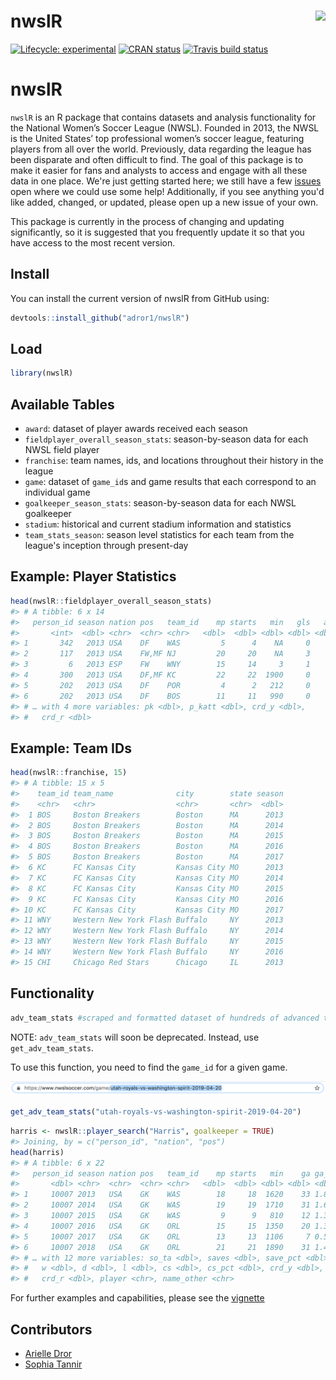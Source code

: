 
<!-- README.md is generated from README.Rmd. Please edit that file -->
nwslR <img src='man/figures/hex-nwslR.png' align="right" height="139" />
========================================================================

<!-- badges: start -->
[![Lifecycle: experimental](https://img.shields.io/badge/lifecycle-experimental-orange.svg)](https://www.tidyverse.org/lifecycle/#experimental) [![CRAN status](https://www.r-pkg.org/badges/version/nwslR)](https://CRAN.R-project.org/package=nwslR) [![Travis build status](https://travis-ci.org/adror1/nwslR.svg?branch=master)](https://travis-ci.org/adror1/nwslR) <!-- badges: end -->

nwslR
=====

`nwslR` is an R package that contains datasets and analysis functionality for the National Women’s Soccer League (NWSL). Founded in 2013, the NWSL is the United States’ top professional women’s soccer league, featuring players from all over the world. Previously, data regarding the league has been disparate and often difficult to find. The goal of this package is to make it easier for fans and analysts to access and engage with all these data in one place. We're just getting started here; we still have a few [issues](https://github.com/adror1/nwslR/issues) open where we could use some help! Additionally, if you see anything you'd like added, changed, or updated, please open up a new issue of your own.

This package is currently in the process of changing and updating significantly, so it is suggested that you frequently update it so that you have access to the most recent version.

Install
-------

You can install the current version of nwslR from GitHub using:

``` r
devtools::install_github("adror1/nwslR")
```

Load
----

``` r
library(nwslR)
```

Available Tables
----------------

-   `award`: dataset of player awards received each season
-   `fieldplayer_overall_season_stats`: season-by-season data for each NWSL field player
-   `franchise`: team names, ids, and locations throughout their history in the league
-   `game`: dataset of `game_id`s and game results that each correspond to an individual game
-   `goalkeeper_season_stats`: season-by-season data for each NWSL goalkeeper
-   `stadium`: historical and current stadium information and statistics
-   `team_stats_season`: season level statistics for each team from the league's inception through present-day

Example: Player Statistics
--------------------------

``` r
head(nwslR::fieldplayer_overall_season_stats)
#> # A tibble: 6 x 14
#>   person_id season nation pos   team_id    mp starts   min   gls   ast
#>       <int>  <dbl> <chr>  <chr> <chr>   <dbl>  <dbl> <dbl> <dbl> <dbl>
#> 1       342   2013 USA    DF    WAS         5      4    NA     0     0
#> 2       117   2013 USA    FW,MF NJ         20     20    NA     3     3
#> 3         6   2013 ESP    FW    WNY        15     14     3     1    NA
#> 4       300   2013 USA    DF,MF KC         22     22  1900     0     5
#> 5       202   2013 USA    DF    POR         4      2   212     0     0
#> 6       202   2013 USA    DF    BOS        11     11   990     0     1
#> # … with 4 more variables: pk <dbl>, p_katt <dbl>, crd_y <dbl>,
#> #   crd_r <dbl>
```

Example: Team IDs
-----------------

``` r
head(nwslR::franchise, 15)
#> # A tibble: 15 x 5
#>    team_id team_name              city        state season
#>    <chr>   <chr>                  <chr>       <chr>  <dbl>
#>  1 BOS     Boston Breakers        Boston      MA      2013
#>  2 BOS     Boston Breakers        Boston      MA      2014
#>  3 BOS     Boston Breakers        Boston      MA      2015
#>  4 BOS     Boston Breakers        Boston      MA      2016
#>  5 BOS     Boston Breakers        Boston      MA      2017
#>  6 KC      FC Kansas City         Kansas City MO      2013
#>  7 KC      FC Kansas City         Kansas City MO      2014
#>  8 KC      FC Kansas City         Kansas City MO      2015
#>  9 KC      FC Kansas City         Kansas City MO      2016
#> 10 KC      FC Kansas City         Kansas City MO      2017
#> 11 WNY     Western New York Flash Buffalo     NY      2013
#> 12 WNY     Western New York Flash Buffalo     NY      2014
#> 13 WNY     Western New York Flash Buffalo     NY      2015
#> 14 WNY     Western New York Flash Buffalo     NY      2016
#> 15 CHI     Chicago Red Stars      Chicago     IL      2013
```

Functionality
-------------

``` r
adv_team_stats #scraped and formatted dataset of hundreds of advanced team statistics from the NWSL website
```

NOTE: `adv_team_stats` will soon be deprecated. Instead, use `get_adv_team_stats`.

To use this function, you need to find the `game_id` for a given game.

![These are available in the `game` table (updated periodically throughout the season) or by looking on the NWSL website.](man/figures/game_id_ex.png)

``` r
get_adv_team_stats("utah-royals-vs-washington-spirit-2019-04-20")
```

``` r
harris <- nwslR::player_search("Harris", goalkeeper = TRUE)
#> Joining, by = c("person_id", "nation", "pos")
head(harris)
#> # A tibble: 6 x 22
#>   person_id season nation pos   team_id    mp starts   min    ga ga_90
#>       <dbl> <chr>  <chr>  <chr> <chr>   <dbl>  <dbl> <dbl> <dbl> <dbl>
#> 1     10007 2013   USA    GK    WAS        18     18  1620    33 1.83 
#> 2     10007 2014   USA    GK    WAS        19     19  1710    31 1.63 
#> 3     10007 2015   USA    GK    WAS         9      9   810    12 1.33 
#> 4     10007 2016   USA    GK    ORL        15     15  1350    20 1.33 
#> 5     10007 2017   USA    GK    ORL        13     13  1106     7 0.570
#> 6     10007 2018   USA    GK    ORL        21     21  1890    31 1.48 
#> # … with 12 more variables: so_ta <dbl>, saves <dbl>, save_pct <dbl>,
#> #   w <dbl>, d <dbl>, l <dbl>, cs <dbl>, cs_pct <dbl>, crd_y <dbl>,
#> #   crd_r <dbl>, player <chr>, name_other <chr>
```

For further examples and capabilities, please see the [vignette](https://github.com/adror1/nwslR/blob/master/vignettes/nwslR_overview.Rmd)

Contributors
------------

-   [Arielle Dror](https://github.com/adror1)
-   [Sophia Tannir](https://github.com/stannir98)
